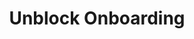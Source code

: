 ---
title: Unblock Onboarding
excerpt: Unblocks a recipient. This allows the recipient to receive payments again.
api:
  file: openapi.json
  operationId: unblock-recipient
hidden: false
---